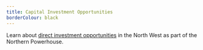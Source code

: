 ```yaml
---
title: Capital Investment Opportunities
borderColour: black
---
```

Learn about [direct investment opportunities](https://www.gov.uk/government/publications/northern-powerhouse-investment-opportunities) in the North West as part of the Northern Powerhouse.